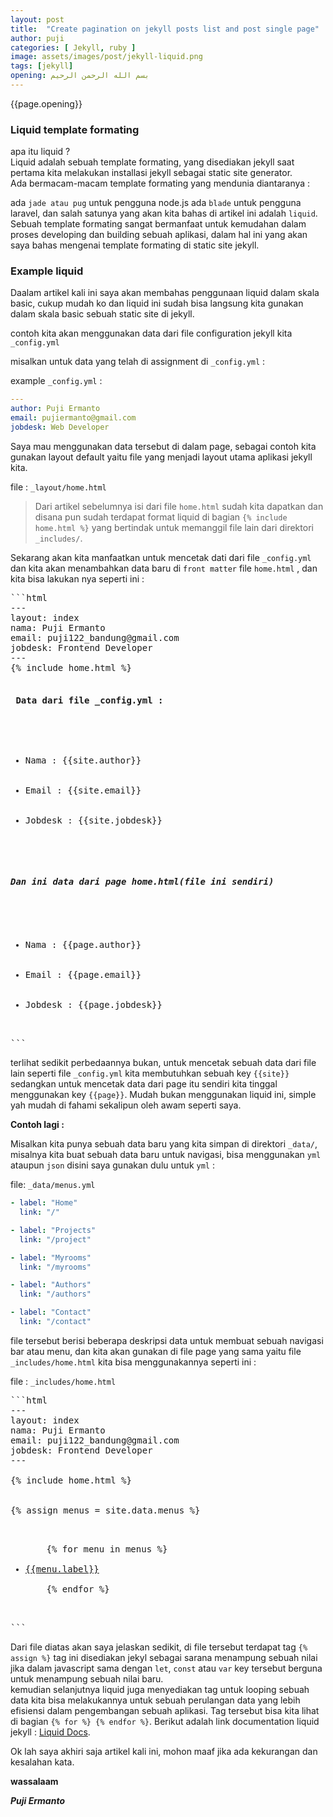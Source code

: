 ```yaml
---
layout: post
title:  "Create pagination on jekyll posts list and post single page"
author: puji
categories: [ Jekyll, ruby ]
image: assets/images/post/jekyll-liquid.png
tags: [jekyll]
opening: بسم الله الرحمن الرحيم
---  
```


{{page.opening}}  

### Liquid template formating  

apa itu liquid ?  
Liquid adalah sebuah template formating, yang disediakan jekyll saat pertama kita melakukan installasi jekyll sebagai static site generator.  
Ada bermacam-macam template formating yang mendunia diantaranya :  

ada ```jade atau pug``` untuk pengguna node.js ada ```blade``` untuk pengguna laravel, dan salah satunya yang akan kita bahas di artikel ini adalah ```liquid```. Sebuah template formating sangat bermanfaat untuk kemudahan dalam proses developing dan building sebuah aplikasi, dalam hal ini yang akan saya bahas mengenai template formating di static site jekyll.  

### Example liquid  

Daalam artikel kali ini saya akan membahas penggunaan liquid dalam skala basic, cukup mudah ko dan liquid ini sudah bisa langsung kita gunakan dalam skala basic sebuah static site di jekyll.  

contoh kita akan menggunakan data dari file configuration jekyll kita ```_config.yml```  

misalkan untuk data yang telah di assignment di ```_config.yml``` :  

example ```_config.yml``` :  

```yml
---
author: Puji Ermanto
email: pujiermanto@gmail.com
jobdesk: Web Developer
```  

Saya mau menggunakan data tersebut di dalam page, sebagai contoh kita gunakan layout default yaitu file yang menjadi layout utama aplikasi jekyll kita.  

file : ```_layout/home.html```  
> Dari artikel sebelumnya isi dari file ```home.html``` sudah kita dapatkan dan disana pun sudah terdapat format liquid di bagian ```{% include home.html %}``` yang bertindak untuk memanggil file lain dari direktori ```_includes/```.  

Sekarang akan kita manfaatkan untuk mencetak dati dari file ```_config.yml``` dan kita akan menambahkan data baru di ```front matter``` file ```home.html``` , dan kita bisa lakukan nya seperti ini :  

<pre>
```html
---
layout: index
nama: Puji Ermanto
email: puji122_bandung@gmail.com
jobdesk: Frontend Developer
---
{% include home.html %}

<h4> Data dari file _config.yml : </h4>
<ul>
	<li>Nama : {{site.author}} </li>
	<li>Email : {{site.email}} </li>
	<li>Jobdesk : {{site.jobdesk}} </li>
</ul>

<h5>Dan ini data dari page home.html(file ini sendiri)</h5>
<ul>
	<li>Nama : {{page.author}} </li>
	<li>Email : {{page.email}} </li>
	<li>Jobdesk : {{page.jobdesk}} </li>
</ul>
```  
</pre>

terlihat sedikit perbedaannya bukan, untuk mencetak sebuah data dari file lain seperti file ```_config.yml``` kita membutuhkan sebuah key ```{{site}}``` sedangkan untuk mencetak data dari page itu sendiri kita tinggal menggunakan key ```{{page}}```. Mudah bukan menggunakan liquid ini, simple yah mudah di fahami sekalipun oleh awam seperti saya.  

**Contoh lagi :**  

Misalkan kita punya sebuah data baru yang kita simpan di direktori ```_data/```, misalnya kita buat sebuah data baru untuk navigasi, bisa menggunakan ```yml``` ataupun ```json``` disini saya gunakan dulu untuk ```yml``` :  

file: ```_data/menus.yml```  

```yml
- label: "Home"
  link: "/"

- label: "Projects"
  link: "/project"

- label: "Myrooms"
  link: "/myrooms"

- label: "Authors"
  link: "/authors"

- label: "Contact"
  link: "/contact"
```  
file tersebut berisi beberapa deskripsi data untuk membuat sebuah navigasi bar atau menu, dan kita akan gunakan di file page yang sama yaitu file ```_includes/home.html``` kita bisa menggunakannya seperti ini :  

file : ```_includes/home.html```  

<pre>
```html
---
layout: index
nama: Puji Ermanto
email: puji122_bandung@gmail.com
jobdesk: Frontend Developer
---  

{% include home.html %}


{% assign menus = site.data.menus %}

<ul>
	{% for menu in menus %}
	<li><a href="{{menu.link}}">{{menu.label}}</a></li>
	{% endfor %}
</ul>

```  
</pre>

Dari file diatas akan saya jelaskan sedikit, di file tersebut terdapat tag ```{% assign %}``` tag ini disediakan jekyl sebagai sarana menampung sebuah nilai jika dalam javascript sama dengan ```let```, ```const``` atau ```var``` key tersebut berguna untuk menampung sebuah nilai baru.  
kemudian selanjutnya liquid juga menyediakan tag untuk looping sebuah data kita bisa melakukannya untuk sebuah perulangan data yang lebih efisiensi dalam pengembangan sebuah aplikasi. Tag tersebut bisa kita lihat di bagian ```{% for %} {% endfor %}```. 
Berikut adalah link documentation liquid jekyll : <a href="https://jekyllrb.com/docs/liquid/">Liquid Docs</a>.  

Ok lah saya akhiri saja artikel kali ini, mohon maaf jika ada kekurangan dan kesalahan kata.  

**wassalaam**  

***Puji Ermanto***




